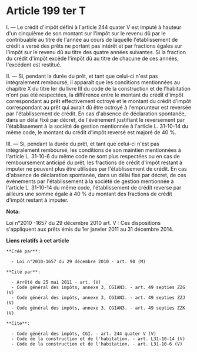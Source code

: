 # Article 199 ter T

I. ― Le crédit d'impôt défini à l'article 244 quater V est imputé à hauteur d'un cinquième de son montant sur l'impôt sur le
revenu dû par le contribuable au titre de l'année au cours de laquelle l'établissement de crédit a versé des prêts ne portant
pas intérêt et par fractions égales sur l'impôt sur le revenu dû au titre des quatre années suivantes. Si la fraction du
crédit d'impôt excède l'impôt dû au titre de chacune de ces années, l'excédent est restitué. 

II. ― Si, pendant la durée du prêt, et tant que celui-ci n'est pas intégralement remboursé, il apparaît que les conditions
mentionnées au chapitre X du titre Ier du livre III du code de la construction et de l'habitation n'ont pas été respectées,
la différence entre le montant du crédit d'impôt correspondant au prêt effectivement octroyé et le montant du crédit d'impôt
correspondant au prêt qui aurait dû être octroyé à l'emprunteur est reversée par l'établissement de crédit. En cas d'absence
de déclaration spontanée, dans un délai fixé par décret, de l'événement justifiant le reversement par l'établissement à la
société de gestion mentionnée à l'article L. 31-10-14 du même code, le montant du crédit d'impôt reversé est majoré de 40 %. 

III. ― Si, pendant la durée du prêt, et tant que celui-ci n'est pas intégralement remboursé, les conditions de son maintien
mentionnées à l'article L. 31-10-6 du même code ne sont plus respectées ou en cas de remboursement anticipé du prêt, les
fractions de crédit d'impôt restant à imputer ne peuvent plus être utilisées par l'établissement de crédit. En cas d'absence
de déclaration spontanée, dans un délai fixé par décret, de ces événements par l'établissement à la société de gestion
mentionnée à l'article L. 31-10-14 du même code, l'établissement de crédit reverse par ailleurs une somme égale à 40 % du
montant des fractions de crédit d'impôt restant à imputer.

**Nota:**

Loi n°2010 -1657 du 29 décembre 2010 art. V : Ces dispositions s'appliquent aux prêts émis du 1er janvier 2011 au 31 décembre
2014.

**Liens relatifs à cet article**

	**Créé par**:

	  - Loi n°2010-1657 du 29 décembre 2010 - art. 90 (M)

	**Cité par**:

	  - Arrêté du 25 mai 2011 - art. (V)
	  - Code général des impôts, annexe 3, CGIAN3. - art. 49 septies ZZG (V)
	  - Code général des impôts, annexe 3, CGIAN3. - art. 49 septies ZZJ (V)
	  - Code général des impôts, annexe 3, CGIAN3. - art. 49 septies ZZK (V)

	**Cite**:

	  - Code général des impôts, CGI. - art. 244 quater V (V)
	  - Code de la construction et de l'habitation. - art. L31-10-14 (V)
	  - Code de la construction et de l'habitation. - art. L31-10-6 (V)

